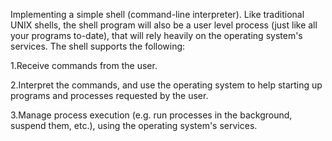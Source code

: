 Implementing a simple shell (command-line interpreter). Like traditional UNIX shells, the shell program will also be a user level process (just like all your programs to-date),
that will rely heavily on the operating system's services. The shell supports the following:

1.Receive commands from the user.

2.Interpret the commands, and use the operating system to help starting up programs and processes requested by the user.

3.Manage process execution (e.g. run processes in the background, suspend them, etc.), using the operating system's services.

